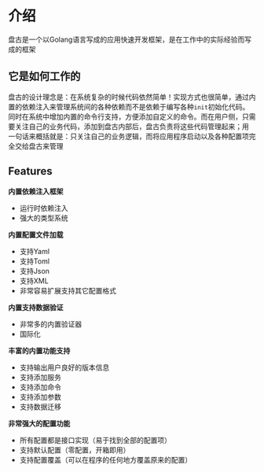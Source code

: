 # 介绍

盘古是一个以Golang语言写成的应用快速开发框架，是在工作中的实际经验而写成的框架

## 它是如何工作的

盘古的设计理念是：在系统复杂的时候代码依然简单！实现方式也很简单，通过内置的依赖注入来管理系统间的各种依赖而不是依赖于编写各种`init`初始化代码。
同时在系统中增加内置的命令行支持，方便添加自定义的命令。而在用户侧，只需要关注自己的业务代码，添加到盘古内部后，盘古负责将这些代码管理起来；用 一句话来概括就是：只关注自己的业务逻辑，而将应用程序启动以及各种配置项完全交给盘古来管理

## Features

**内置依赖注入框架**

- 运行时依赖注入
- 强大的类型系统

**内置配置文件加载**

- 支持Yaml
- 支持Toml
- 支持Json
- 支持XML
- 非常容易扩展支持其它配置格式

**内置支持数据验证**

- 非常多的内置验证器
- 国际化

**丰富的内置功能支持**

- 支持输出用户良好的版本信息
- 支持添加服务
- 支持添加命令
- 支持添加参数
- 支持数据迁移

**非常强大的配置功能**

- 所有配置都是接口实现（易于找到全部的配置项）
- 支持默认配置（零配置，开箱即用）
- 支持配置覆盖（可以在程序的任何地方覆盖原来的配置）
